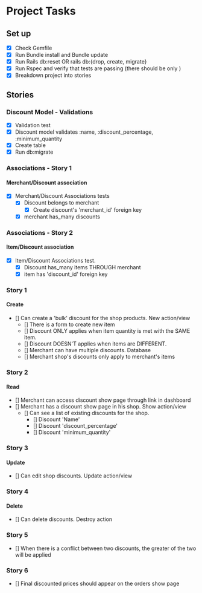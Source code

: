 # Project Tasks

## Set up

- [x] Check Gemfile
- [x] Run Bundle install and Bundle update
- [x] Run Rails db:reset OR rails db:{drop, create, migrate}
- [x] Run Rspec and verify that tests are passing (there should be only )
- [x] Breakdown project into stories

## Stories

### Discount Model - Validations

- [x] Validation test
- [x] Discount model validates :name, :discount_percentage, :minimum_quantity
- [x] Create table
- [x] Run db:migrate

### Associations - Story 1

#### Merchant/Discount association

- [x] Merchant/Discount Associations tests
  - [x] Discount belongs to merchant
    - [x] Create discount's 'merchant_id' foreign key
  - [x] merchant has_many discounts

### Associations - Story 2

#### Item/Discount association

- [x] Item/Discount Associations test.
  - [x] Discount has_many items THROUGH merchant
  - [x] item has 'discount_id' foreign key

### Story 1

#### Create

- [] Can create a 'bulk' discount for the shop products. New action/view
  - [] There is a form to create new item
  - [] Discount ONLY applies when item quantity is met with the SAME item.
  - [] Discount DOESN'T applies when items are DIFFERENT.
  - [] Merchant can have multiple discounts. Database
  - [] Merchant shop's discounts only apply to merchant's items

### Story 2

#### Read

- [] Merchant can access discount show page through link in dashboard
- [] Merchant has a discount show page in his shop. Show action/view
  - [] Can see a list of existing discounts for the shop.
    - [] Discount 'Name'
    - [] Discount 'discount_percentage'
    - [] Discount 'minimum_quantity'

### Story 3

#### Update

- [] Can edit shop discounts. Update action/view

### Story 4

#### Delete

- [] Can delete discounts. Destroy action

### Story 5

- [] When there is a conflict between two discounts, the greater of the two will be applied

### Story 6

- [] Final discounted prices should appear on the orders show page
